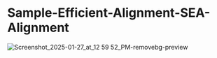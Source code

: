 # Sample-Efficient-Alignment-SEA-Alignment

![Screenshot_2025-01-27_at_12 59 52_PM-removebg-preview](https://github.com/user-attachments/assets/d129009a-c395-4c4e-8685-b1de4be89106)
